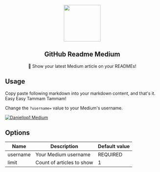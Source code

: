 <p align="center">
  <img width="120px" src="https://raw.githubusercontent.com/omidnikrah/github-readme-medium/master/medium.png" />
  <h2 align="center">GitHub Readme Medium</h2>
  <p align="center">📖 Show your latest Medium article on your READMEs!</p>
</p>

## Usage

Copy paste following markdown into your markdown content, and that's it. Easy Easy Tammam Tammam!

Change the `?username=` value to your Medium's username.

[![Daniellop1 Medium](https://github-readme-medium.vercel.app/?username=daniellop1)](https://medium.com/@daniellop1)

## Options
|    Name    |           Description           |        Default value       |
| ---------- | ------------------------------- | -------------------------- |
| username   | Your Medium username            | REQUIRED                |
| limit      | Count of articles to show       | 1                          |

